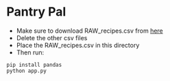 # Pantry Pal

- Make sure to download RAW_recipes.csv from [here](https://www.kaggle.com/datasets/shuyangli94/food-com-recipes-and-user-interactions)
- Delete the other csv files
- Place the RAW_recipes.csv in this directory
- Then run:

```shell
pip install pandas
python app.py
```
